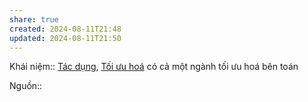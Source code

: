 ```yaml
---
share: true
created: 2024-08-11T21:48
updated: 2024-08-11T21:50
---
```

Khái niệm:: [Tác dụng](../%CE%9E%20Kh%C3%A1i%20ni%E1%BB%87m/V%E1%BA%ADt%20l%C3%BD/T%C3%A1c%20d%E1%BB%A5ng.md), [Tối ưu hoá](../%CE%9E%20Kh%C3%A1i%20ni%E1%BB%87m/V%E1%BA%ADt%20l%C3%BD/T%E1%BB%91i%20%C6%B0u%20ho%C3%A1.md)
có cả một ngành tối ưu hoá bên toán

Nguồn:: 
